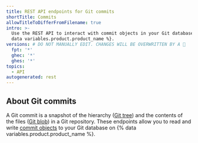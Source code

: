 ```yaml
---
title: REST API endpoints for Git commits
shortTitle: Commits
allowTitleToDifferFromFilename: true
intro: >-
  Use the REST API to interact with commit objects in your Git database on {%
  data variables.product.product_name %}.
versions: # DO NOT MANUALLY EDIT. CHANGES WILL BE OVERWRITTEN BY A 🤖
  fpt: '*'
  ghec: '*'
  ghes: '*'
topics:
  - API
autogenerated: rest
---
```


## About Git commits

A Git commit is a snapshot of the hierarchy ([Git tree](/rest/git/trees)) and the contents of the files ([Git blob](/rest/git/blobs)) in a Git repository. These endpoints allow you to read and write [commit objects](https://git-scm.com/book/en/v2/Git-Internals-Git-Objects#_git_commit_objects) to your Git database on {% data variables.product.product_name %}.

<!-- Content after this section is automatically generated -->
